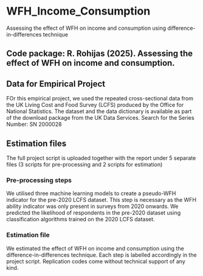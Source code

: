 # WFH_Income_Consumption
Assessing the effect of WFH on income and consumption using difference-in-differences technique

## Code package: R. Rohijas (2025). Assessing the effect of WFH on income and consumption.

## Data for Empirical Project
FOr this empirical project, we used the repeated cross-sectional data from the UK Living Cost and Food Survey (LCFS) produced by the Office for National Statistics.
The dataset and the data dictionary is available as part of the download package from the UK Data Services. Search for the Series Number: SN 2000028

## Estimation files
The full project script is uploaded together with the report under 5 separate files (3 scripts for pre-processing and 2 scripts for estimation)

### Pre-processing steps
We utilised three machine learning models to create a pseudo-WFH indicator for the pre-2020 LCFS dataset. This step is necessary as the WFH ability indicator was only present in surveys from 2020 onwards. We predicted the likelihood of respondents in the pre-2020 dataset using classification algorithms trained on the 2020 LCFS dataset.

### Estimation file
We estimated the effect of WFH on income and consumption using the difference-in-differences technique. Each step is labelled accordingly in the project script.
Replication codes come without technical support of any kind.
